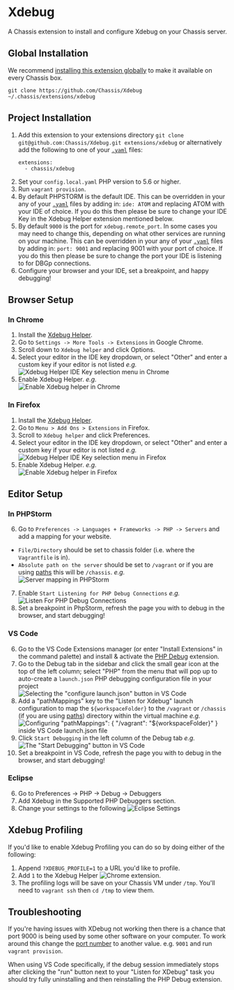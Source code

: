 # Xdebug
A Chassis extension to install and configure Xdebug on your Chassis server.

## Global Installation

We recommend [installing this extension globally](http://docs.chassis.io/en/latest/extend/#globally-installing-extensions) to make it available on every Chassis box.

```
git clone https://github.com/Chassis/Xdebug ~/.chassis/extensions/xdebug
```

## Project Installation
1. Add this extension to your extensions directory `git clone git@github.com:Chassis/Xdebug.git extensions/xdebug` or alternatively add the following to one of your [`.yaml`](https://github.com/Chassis/Chassis/blob/master/config.yaml) files:
   ```
   extensions:
     - chassis/xdebug
   ```
2. Set your `config.local.yaml` PHP version to 5.6 or higher.
3. Run `vagrant provision`.
4. By default PHPSTORM is the default IDE. This can be overridden in your any of your [`.yaml`](https://github.com/Chassis/Chassis/blob/master/config.yaml#L6-#L9) files by adding in:
`ide: ATOM` and replacing ATOM with your IDE of choice. If you do this then please be sure to change your IDE Key in the Xdebug Helper extension mentioned below.
5. By default `9000` is the port for `xdebug.remote_port`. In some cases you may need to change this, depending on what other services are running on your machine. This can be overridden in your any of your [`.yaml`](https://github.com/Chassis/Chassis/blob/master/config.yaml#L6-#L9) files by adding in:
`port: 9001` and replacing 9001 with your port of choice. If you do this then please be sure to change the port your IDE is listening to for DBGp connections.
6. Configure your browser and your IDE, set a breakpoint, and happy debugging!

## Browser Setup

### In Chrome
1. Install the [Xdebug Helper](https://chrome.google.com/webstore/detail/xdebug-helper/eadndfjplgieldjbigjakmdgkmoaaaoc).
2. Go to `Settings -> More Tools -> Extensions` in Google Chrome.
3. Scroll down to `Xdebug helper` and click Options.
4. Select your editor in the IDE key dropdown, or select "Other" and enter a custom key if your editor is not listed _e.g._<br />![Xdebug Helper IDE Key selection menu in Chrome](https://bronsons-captured.s3.amazonaws.com/Xdebug_helper_2016-11-07_17-50-49.png)<br />
5. Enable Xdebug Helper. _e.g._<br />![Enable Xdebug helper in Chrome](https://bronsons-captured.s3.amazonaws.com/xdebug.png)<br />

### In Firefox
1. Install the [Xdebug Helper](https://addons.mozilla.org/en-US/firefox/addon/xdebug-helper-for-firefox/).
2. Go to `Menu > Add Ons > Extensions` in Firefox.
3. Scroll to `Xdebug helper` and click Preferences.
4. Select your editor in the IDE key dropdown, or select "Other" and enter a custom key if your editor is not listed _e.g._<br />![Xdebug Helper IDE Key selection menu in Firefox](https://user-images.githubusercontent.com/442115/37500502-42947588-28a0-11e8-93d2-c00475acebc3.png)<br />
5. Enable Xdebug Helper. _e.g._<br />![Enable Xdebug helper in Firefox](https://user-images.githubusercontent.com/442115/37500578-a3d0dab2-28a0-11e8-8f56-5a512369e577.png)<br />

## Editor Setup

### In PHPStorm
6. Go to `Preferences -> Languages + Frameworks -> PHP -> Servers` and add a mapping for your website.
 - `File/Directory` should be set to chassis folder (i.e. where the `Vagrantfile` is in).
 - `Absolute path on the server` should be set to `/vagrant` or if you are using [paths](http://docs.chassis.io/en/latest/config/#paths) this will be `/chassis`.
  _e.g._<br />![Server mapping in PHPStorm](https://bronsons-captured.s3.amazonaws.com/phpstorm.png)<br />
7. Enable `Start Listening for PHP Debug Connections` _e.g._<br />![Listen For PHP Debug Connections](https://bronsons-captured.s3.amazonaws.com/README.md_-_nodeissue_-_VolumesSitesnodeissue_2016-11-07_17-57-45.png)<br />
9. Set a breakpoint in PhpStorm, refresh the page you with to debug in the browser, and start debugging!

### VS Code
6. Go to the VS Code Extensions manager (or enter "Install Extensions" in the command palette) and install & activate the [PHP Debug](https://marketplace.visualstudio.com/items?itemName=felixfbecker.php-debug) extension.
7. Go to the Debug tab in the sidebar and click the small gear icon at the top of the left column; select "PHP" from the menu that will pop up to auto-create a `launch.json` PHP debugging configuration file in your project<br />![Selecting the "configure launch.json" button in VS Code](https://user-images.githubusercontent.com/442115/37500902-5055a80c-28a2-11e8-85f2-fe66c943ba7b.png)
8. Add a "pathMappings" key to the "Listen for Xdebug" launch configuration to map the `${workspaceFolder}` to the `/vagrant` or `/chassis` (if you are using [paths](http://docs.chassis.io/en/latest/config/#paths)) directory within the virtual machine _e.g._<br />![Configuring "pathMappings": { "/vagrant": "${workspaceFolder}" } inside VS Code launch.json file](https://s3.amazonaws.com/bronsons-captured/launch.json__chassis_2019-08-20_13-34-35.png)
9. Click `Start Debugging` in the left column of the Debug tab _e.g._<br />![The "Start Debugging" button in VS Code](https://user-images.githubusercontent.com/442115/37501949-ed1803e8-28a6-11e8-81f8-3cdaf7d6c1ce.png)
10. Set a breakpoint in VS Code, refresh the page you with to debug in the browser, and start debugging!

### Eclipse
6. Go to Preferences -> PHP -> Debug -> Debuggers
7. Add Xdebug in the Supported PHP Debuggers section.
8. Change your settings to the following ![Eclipse Settings](https://s3.amazonaws.com/bronsons-captured/eclipse-xdebug-for-chassis.png)


## Xdebug Profiling
If you'd like to enable Xdebug Profiling you can do so by doing either of the following:
1. Append `?XDEBUG_PROFILE=1` to a URL you'd like to profile.
2. Add `1` to the Xdebug Helper ![Chrome extension](https://bronsons-captured.s3.amazonaws.com/Xdebug_helper__2017-06-21_23-26-03.png).
3. The profiling logs will be save on your Chassis VM under `/tmp`. You'll need to `vagrant ssh` then `cd /tmp` to view them.

## Troubleshooting
If you're having issues with XDebug not working then there is a chance that port 9000 is being used by some other software on your computer. To work around this change the [port number](https://github.com/Chassis/Xdebug/blob/master/modules/xdebug/templates/xdebug.ini.erb#L6) to another value. e.g. `9001` and run `vagrant provision`.

When using VS Code specifically, if the debug session immediately stops after clicking the "run" button next to your "Listen for XDebug" task you should try fully uninstalling and then reinstalling the PHP Debug extension.

